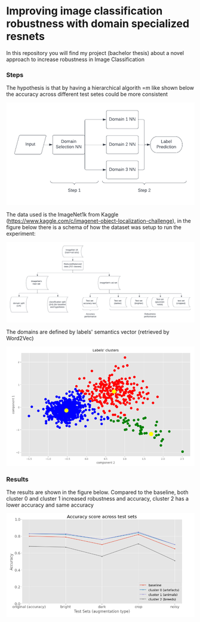 # Improving image classification robustness with domain specialized resnets

In this repository you will find my project (bachelor thesis) about a novel approach to increase robustness in Image Classification

### Steps

The hypothesis is that by having a hierarchical algorith =m like shown below the accuracy across different test setes could be more consistent

![Alt text](images/Image_algorithm.png)

The data used is the ImageNet1k from Kaggle (https://www.kaggle.com/c/imagenet-object-localization-challenge), in the figure below there is a schema of how the dataset was setup to run the experiment:

![Alt text](images/schema.png)

The domains are defined by labels' semantics vector (retrieved by Word2Vec)

![Alt text](images/3clusters.png)

### Results

The results are shown in the figure below.
Compared to the baseline, both cluster 0 and cluster 1 increased robustness and accuracy, cluster 2 has a lower accuracy and same accuracy

![Alt text](images/results.png)
